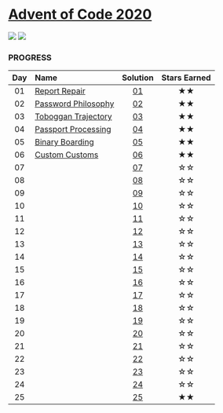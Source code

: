 # [Advent of Code 2020](https://adventofcode.com/2020)

![](https://img.shields.io/badge/day%20-6-blue)
![](https://img.shields.io/badge/stars%20⭐-12-yellow)
### PROGRESS

| Day | Name                                                       | Solution | Stars Earned |
|:---:|:-----------------------------------------------------------|:--------:|:------------:|
| 01  | [Report Repair](https://adventofcode.com/2020/day/1)       | [01](01) |      ★★      |
| 02  | [Password Philosophy](https://adventofcode.com/2020/day/2) | [02](02) |      ★★      |
| 03  | [Toboggan Trajectory](https://adventofcode.com/2020/day/3) | [03](03) |      ★★      |
| 04  | [Passport Processing](https://adventofcode.com/2020/day/4) | [04](04) |      ★★      |
| 05  | [Binary Boarding](https://adventofcode.com/2020/day/5)     | [05](05) |      ★★      |
| 06  | [Custom Customs](https://adventofcode.com/2020/day/6)      | [06](06) |      ★★      |
| 07  |                                                            | [07](07) |      ☆☆      |
| 08  |                                                            | [08](08) |      ☆☆      |
| 09  |                                                            | [09](09) |      ☆☆      |
| 10  |                                                            | [10](10) |      ☆☆      |
| 11  |                                                            | [11](11) |      ☆☆      |
| 12  |                                                            | [12](12) |      ☆☆      |
| 13  |                                                            | [13](13) |      ☆☆      |
| 14  |                                                            | [14](14) |      ☆☆      |
| 15  |                                                            | [15](15) |      ☆☆      |
| 16  |                                                            | [16](16) |      ☆☆      |
| 17  |                                                            | [17](17) |      ☆☆      |
| 18  |                                                            | [18](18) |      ☆☆      |
| 19  |                                                            | [19](19) |      ☆☆      |
| 20  |                                                            | [20](20) |      ☆☆      |
| 21  |                                                            | [21](21) |      ☆☆      |
| 22  |                                                            | [22](22) |      ☆☆      |
| 23  |                                                            | [23](23) |      ☆☆      |
| 24  |                                                            | [24](24) |      ☆☆      |
| 25  |                                                            | [25](25) |      ★★      |
>>>>>>>